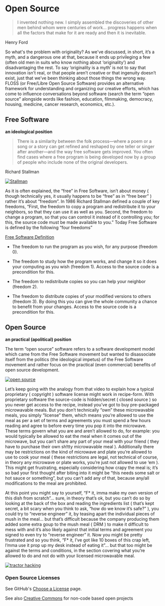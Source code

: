 # Open Source

> I invented nothing new. I simply assembled the discoveries of other men behind whom were centuries of work... progress happens when all the factors that make for it are ready and then it is inevitable.

Henry Ford

So what's the problem with originality? As we've discussed, in short, it’s a myth, and a dangerous one at that, because it ends up privileging a few (often old men in suits who know nothing about ‘originality’) and disadvantaging the rest. To say ‘originality is a myth’ is not to say that innovation isn’t real, or that people aren’t creative or that ingenuity doesn’t exist, just that we’ve been thinking about those things the wrong way. FLOSS (or Free/Libre Open Source Software) provides an alternative framework for understanding and organizing our creative efforts, which has come to influence conversations beyond software (search the term “open source” alongside words like fashion, education, filmmaking, democracy, housing, medicine, cancer research, economics, etc.).


## Free Software
**an ideological position**

> There is a similarity between the folk process—where a poem or a song or a story can get refined and reshaped by one teller or singer after another—and the way free software gets improved. You often find cases where a free program is being developed now by a group of people who include none of the original developers.

Richard Stallman

[![Stallman](http://i3.ytimg.com/vi/lrcdhzr2qnk/hqdefault.jpg)](https://www.youtube.com/watch?v=lrcdhzr2qnk)

As it is often explained, the “free” in Free Software, isn’t about money ( though technically yes, it usually happens to be “free” as in “free beer” ) rather it’s about “freedom”. In 1986 Richard Stallman defined a couple of key freedoms, “First, the freedom to copy a program and redistribute it to your neighbors, so that they can use it as well as you. Second, the freedom to change a program, so that you can control it instead of it controlling you; for this, the source code must be made available to you.” Today Free Software is defined by the following “four freedoms”

[Free Software Definition](https://en.wikipedia.org/wiki/The_Free_Software_Definition)

- The freedom to run the program as you wish, for any purpose (freedom 0).

- The freedom to study how the program works, and change it so it does your computing as you wish (freedom 1). Access to the source code is a precondition for this.

- The freedom to redistribute copies so you can help your neighbor (freedom 2).

- The freedom to distribute copies of your modified versions to others (freedom 3). By doing this you can give the whole community a chance to benefit from your changes. Access to the source code is a precondition for this.


## Open Source

**an practical (apolitical) position**

The term “open source” software refers to a software development model which came from the Free Software movement but wanted to disassociate itself from the politics (the ideological impetus) of the Free Software movement and rather focus on the practical (even commercial) benefits of open source development.

[![open source](http://i3.ytimg.com/vi/Tyd0FO0tko8/maxresdefault.jpg)](https://www.youtube.com/watch?v=Tyd0FO0tko8)

Let’s keep going with the analogy from that video to explain how a typical proprietary ( copyright ) software license might work in recipe-form. With proprietary software the source-code is hidden/secret ( closed source ) so you never get access to the recipe, instead you’ve got to buy pre-packaged microwavable meals. But you don’t technically “own” these microwavable meals, you simply “license” them, which means you’re allowed to use the meal as per a set of terms and agreements you must spend a few hours reading and agree to before every time you pop it into the microwave. These terms govern what you are and aren’t allowed to do, for example: you would typically be allowed to eat the meal when it comes out of the microwave, but you can’t share any part of your meal with your friend ( they have to purchase their own sh!tty microwavable meal ). Additionally there may be restrictions on the kind of microwave and plate you’re allowed to use to cook your meal ( these restrictions are legal, not technical of course, in theory any microwave or plate works, you’re just not allowed to use ‘em ). This might get frustrating, especially considering how crapy the meal is; it’s so bad your first thought after biting into it might be “this needs some salt or hot sauce or something”, but you can’t add any of that, because any/all modifications to the meal are prohibited.


At this point you might say to yourself, “F* it, imma make my own version of this dish from scratch”... sure, in theory that’s ok, but you can’t do so by looking at the back of the box and reading the ingredients list ( that’s kept secret, a bit scary when you think to ask, “how do we know it’s safe?” ), you could try to “reverse engineer” it, by teasing apart the individual pieces of mush in the meal… but that’s difficult because the company producing them added some extra goup to the mush meal ( DRM ) to make it difficult to mess with and it’s also likely against that initial terms and agreement you signed to even try to “reverse engineer” it. Now you might be pretty frustrated and so you think, “F* it, I’ve got like 10 boxes of this crap left, I’mma use it prop up my desk instead of eating it”... but that too might be against the terms and conditions, in the section covering what you’re allowed to do and not do with your licensed microwavable meal.

[![tractor hacking](http://i3.ytimg.com/vi/F8JCh0owT4w/maxresdefault.jpg)](https://www.youtube.com/watch?v=F8JCh0owT4w)


### Open Source Licenses

See GitHub's [Choose a License](https://choosealicense.com/) page.

See also [Creative Commons](https://creativecommons.org/) for non-code based open projects
